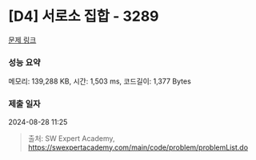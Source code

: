 # [D4] 서로소 집합 - 3289 

[문제 링크](https://swexpertacademy.com/main/code/problem/problemDetail.do?contestProbId=AWBJKA6qr2oDFAWr) 

### 성능 요약

메모리: 139,288 KB, 시간: 1,503 ms, 코드길이: 1,377 Bytes

### 제출 일자

2024-08-28 11:25



> 출처: SW Expert Academy, https://swexpertacademy.com/main/code/problem/problemList.do